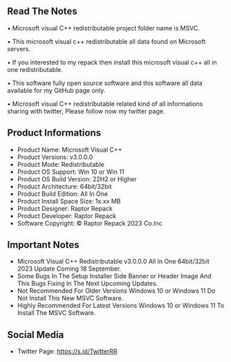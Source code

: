 Read The Notes
--------------

• Microsoft visual C++ redistributable project folder name  is MSVC.

• This microsoft visual c++ redistributable all data found on Microsoft servers.

• If you interested to my repack then install this microsoft visual c++ all in one redistributable.

• This software fully open source software and this software all data available for my GitHub page only.

• 
Microsoft visual C++ redistributable related kind of all informations sharing with twitter, Please follow now my twitter page.

Product Informations
--------------------
- Product Name: Microsoft Visual C++
- Product Versions: v3.0.0.0
- Product Mode: Redistributable
- Product OS Support: Win 10 or Win 11
- Product OS Build Version: 22H2 or Higher
- Product Architecture: 64bit/32bit
- Product Build Edition: All In One
- Product Install Space Size: 1x.xx MB
- Product Designer: Raptor Repack
- Product Developer: Raptor Repack
- Software Copyright: © Raptor Repack 2023 Co.Inc

Important Notes
---------------
- Microsoft Visual C++ Redistributable v3.0.0.0 All In One 64bit/32bit 2023 Update Coming 18 September.
- Some Bugs In The Setup Installer Side Banner or Header Image And This Bugs Fixing In The Next Upcoming Updates.
- Not Recommended For Older Versions Windows 10 or Windows 11 Do Not Install This New MSVC Software.
- Highly Recommended For Latest Versions Windows 10 or Windows 11 To Install The MSVC Software.

Social Media
------------
- Twitter Page: https://s.id/TwitterRR

